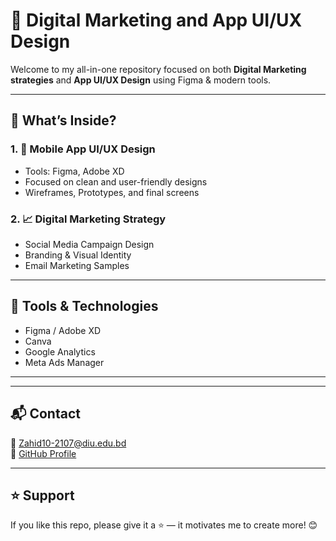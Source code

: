 # 📲 Digital Marketing and App UI/UX Design

Welcome to my all-in-one repository focused on both **Digital Marketing strategies** and **App UI/UX Design** using Figma & modern tools.

---

## 🎯 What’s Inside?

### 1. 📱 Mobile App UI/UX Design
- Tools: Figma, Adobe XD
- Focused on clean and user-friendly designs
- Wireframes, Prototypes, and final screens

### 2. 📈 Digital Marketing Strategy
- Social Media Campaign Design
- Branding & Visual Identity
- Email Marketing Samples

---

## 🧰 Tools & Technologies

- Figma / Adobe XD  
- Canva  
- Google Analytics  
- Meta Ads Manager  

---

---

## 📬 Contact

📧 Zahid10-2107@diu.edu.bd  
🔗 [GitHub Profile](https://github.com/ParthoBD-UI)

---

## ⭐ Support

If you like this repo, please give it a ⭐ — it motivates me to create more! 😊
